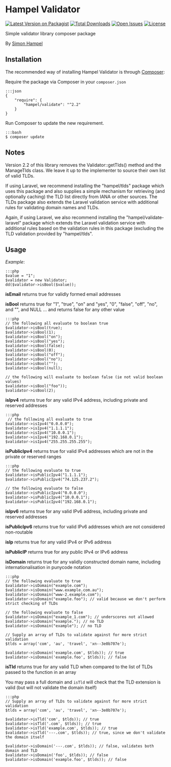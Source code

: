 Hampel Validator
================

[![Latest Version on Packagist](https://img.shields.io/packagist/v/hampel/validate.svg?style=flat-square)](https://packagist.org/packages/hampel/validate)
[![Total Downloads](https://img.shields.io/packagist/dt/hampel/validate.svg?style=flat-square)](https://packagist.org/packages/hampel/validate)
[![Open Issues](https://img.shields.io/bitbucket/issues/hampel/validate.svg?style=flat-square)](https://bitbucket.org/hampel/validate/issues)
[![License](https://img.shields.io/packagist/l/hampel/validate.svg?style=flat-square)](https://packagist.org/packages/hampel/validate)

Simple validator library composer package

By [Simon Hampel](mailto:simon@hampelgroup.com)

Installation
------------

The recommended way of installing Hampel Validator is through [Composer](http://getcomposer.org):

Require the package via Composer in your `composer.json`

	:::json
    {
        "require": {
            "hampel/validate": "^2.2"
        }
    }

Run Composer to update the new requirement.

	:::bash
    $ composer update

Notes
-----

Version 2.2 of this library removes the Validator::getTlds() method and the ManageTlds class. We leave it up to the
implementer to source their own list of valid TLDs.

If using Laravel, we recommend installing the "hampel/tlds" package which uses this package and also supplies a simple
mechanism for retrieving (and optionally caching) the TLD list directly from IANA or other sources. The TLDs package
also extends the Laravel validation service with additional rules for validating domain names and TLDs.

Again, if using Laravel, we also recommend installing the "hampel/validate-laravel" package which extends the Laravel
validation service with additional rules based on the validation rules in this package (excluding the TLD validation
provided by "hampel/tlds".

Usage
-----

_Example_:

	:::php
	$value = "1";
	$validator = new Validator;
	dd($validator->isBool($value));

__isEmail__ returns true for validly formed email addresses

__isBool__ returns true for "1", "true", "on" and "yes", "0", "false", "off", "no", and "", and NULL ... and returns
false for any other value

	:::php
    // the following all evaluate to boolean true
    $validator->isBool(true);
    $validator->isBool(1);
    $validator->isBool("on");
    $validator->isBool("yes");
    $validator->isBool(false);
    $validator->isBool(0);
    $validator->isBool("off");
    $validator->isBool("no");
    $validator->isBool("");
    $validator->isBool(null);

    // the following will evaluate to boolean false (ie not valid boolean values)
    $validator->isBool("foo"));
    $validator->isBool(2);

__isIpv4__ returns true for any valid IPv4 address, including private and reserved addresses

	:::php
     // the following all evaluate to true
    $validator->isIpv4("0.0.0.0");
    $validator->isIpv4("1.1.1.1");
    $validator->isIpv4("10.0.0.1");
    $validator->isIpv4("192.168.0.1");
    $validator->isIpv4("255.255.255.255");

__isPublicIpv4__ returns true for valid IPv4 addresses which are not in the private or reserved ranges

	:::php
    // the following evaluate to true
    $validator->isPublicIpv4("1.1.1.1");
    $validator->isPublicIpv4("74.125.237.2");

    // the following evaluate to false
    $validator->isPublicIpv4("0.0.0.0");
    $validator->isPublicIpv4("10.0.0.1");
    $validator->isPublicIpv4("192.168.0.1");

__isIpv6__ returns true for any valid IPv6 address, including private and reserved addresses

__isPublicIpv6__ returns true for valid IPv6 addresses which are not considered non-routable

__isIp__ returns true for any valid IPv4 or IPv6 address

__isPublicIP__ returns true for any public IPv4 or IPv6 address

__isDomain__ returns true for any validly constructed domain name, including internationalisation in punycode notation

	:::php
    // the following evaluate to true
    $validator->isDomain("example.com");
    $validator->isDomain("www.example.com.au");
    $validator->isDomain("www-2.example.com");
    $validator->isDomain("example.foo"); // valid because we don't perform strict checking of TLDs

    // the following evaluate to false
    $validator->isDomain("example_1.com"); // underscores not allowed
    $validator->isDomain("example."); // no TLD
    $validator->isDomain("example"); // no TLD

    // Supply an array of TLDs to validate against for more strict validation
    $tlds = array('com', 'au', 'travel', 'xn--3e0b707e');

    $validator->isDomain('example.com', $tlds)); // true
    $validator->isDomain('example.foo', $tlds)); // false

__isTld__ returns true for any valid TLD when compared to the list of TLDs passed to the function in an array

You may pass a full domain and `isTld` will check that the TLD extension is valid (but will not validate the domain
itself)

	:::php
    // Supply an array of TLDs to validate against for more strict validation
    $tlds = array('com', 'au', 'travel', 'xn--3e0b707e');

    $validator->isTld('com', $tlds)); // true
    $validator->isTld('.com', $tlds)); // true
    $validator->isTld('example.com', $tlds)); // true
    $validator->isTld('---.com', $tlds)); // true, since we don't validate the domain itself

    $validator->isDomain('---.com', $tlds)); // false, validates both domain and TLD
    $validator->isDomain('foo', $tlds)); // false
    $validator->isDomain('example.foo', $tlds)); // false
